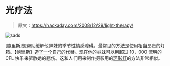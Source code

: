 # 光疗法

> 原文：<https://hackaday.com/2008/12/29/light-therapy/>

![sads](img/61070c5cb612d95a2e13492f5460e7ea.png "sads")

[鲍里斯]想帮助缓解他妹妹的季节性情感障碍。最常见的方法是使用相当昂贵的灯箱。【鲍里斯】[造了一个自己的代替](http://borislegradic.blogspot.com/2008/12/lightbox-construction.html)。现在他的妹妹可以用超过 10，000 流明的 CFL 快乐来驱散她的悲伤。这和人们用来制作摄影用的[环形灯](http://jyoseph.com/diy-ringlight-for-portrait-photography/)的方法非常相似。